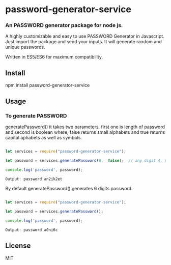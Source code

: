 # password-generator-service
### An PASSWORD generator package for node js.

A highly customizable and easy to use PASSWORD Generator in Javascript. Just import the package and send your inputs. It will generate random and unique passwords.

Written in ES5/ES6 for maximum compatibility.

## Install

npm install password-generator-service

## Usage

### To generate PASSWORD

generatePassword() it takes two parameters, first one is length of password and second is boolean where, false returns small alphabets and true returns capital aphabets as well as symbols.

```javascript

let services = require("password-generator-service");

let password = services.generatePassword(8,  false);  // any digit 4, 6, 8,...

console.log('password', password);

Output: password an2ik2et

```

By default generatePassword() generates 6 digits password.

```javascript

let services = require("password-generator-service");

let password = services.generatePassword();

console.log('password', password);

Output: password a0ni6c

```

## License

MIT